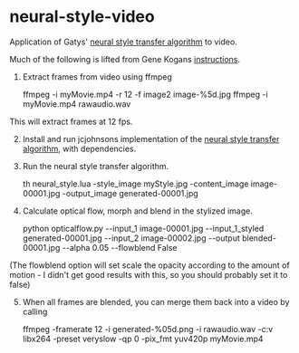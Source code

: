 # neural-style-video
Application of Gatys' [neural style transfer algorithm](http://arxiv.org/abs/1508.06576) to video.

Much of the following is lifted from Gene Kogans [instructions](https://gist.github.com/genekogan/d61c8010d470e1dbe15d).

1) Extract frames from video using ffmpeg

    ffmpeg -i myMovie.mp4 -r 12 -f image2 image-%5d.jpg
    ffmpeg -i myMovie.mp4 rawaudio.wav
    
This will extract frames at 12 fps.

2) Install and run jcjohnsons implementation of the [neural style transfer algorithm](https://github.com/jcjohnson/neural-style), with dependencies.

3) Run the neural style transfer algorithm.

    th neural_style.lua -style_image myStyle.jpg -content_image image-00001.jpg -output_image generated-00001.jpg
    
4) Calculate optical flow, morph and blend in the stylized image.

    python opticalflow.py --input_1 image-00001.jpg --input_1_styled generated-00001.jpg --input_2 image-00002.jpg --output blended-00001.jpg --alpha 0.05 --flowblend False

(The flowblend option will set scale the opacity according to the amount of motion - I didn't get good results with this, so you should probably set it to false)
    
5) When all frames are blended, you can merge them back into a video by calling

    ffmpeg -framerate 12 -i generated-%05d.png -i rawaudio.wav -c:v libx264 -preset veryslow -qp 0 -pix_fmt yuv420p myMovie.mp4

